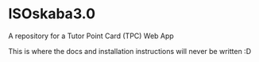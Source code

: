 # ISOskaba3.0
A repository for a Tutor Point Card (TPC) Web App

This is where the docs and installation instructions will never be written :D
